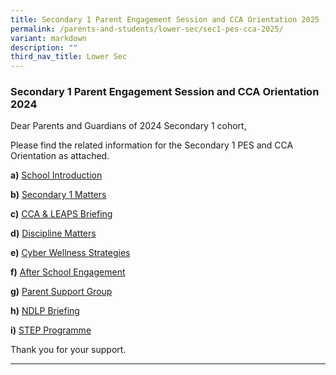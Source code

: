 ```yaml
---
title: Secondary 1 Parent Engagement Session and CCA Orientation 2025
permalink: /parents-and-students/lower-sec/sec1-pes-cca-2025/
variant: markdown
description: ""
third_nav_title: Lower Sec
---
```

### Secondary 1 Parent Engagement Session and CCA Orientation 2024

Dear Parents and Guardians of 2024 Secondary 1 cohort,

Please find the related information for the Secondary 1 PES and CCA Orientation as attached.

**a)** [School Introduction](/files/Parents%20and%20Students/Lower%20Sec/School_Introduction.pdf)

**b)** [Secondary 1 Matters](/files/Parents%20and%20Students/Lower%20Sec/Secondary_1_Matters.pdf)

**c)** [CCA &amp; LEAPS Briefing](/files/Parents%20and%20Students/Lower%20Sec/CCA___LEAPS_2_0.pdf)

**d)** [Discipline Matters](/files/Parents%20and%20Students/Lower%20Sec/Discipline.pdf)

**e)** [Cyber Wellness Strategies](/files/Parents%20and%20Students/Lower%20Sec/Cyberwellness_Strategies.pdf)

**f)** [After School Engagement](/files/Parents%20and%20Students/Lower%20Sec/After_School_Engagement.pdf)

**g)** [Parent Support Group](/files/Parents%20and%20Students/Lower%20Sec/Parent_Support_Group.pdf)

**h)** [NDLP Briefing](/files/Parents%20and%20Students/Lower%20Sec/NDLP_Briefing.pdf)

**i)** [STEP Programme](/files/Parents%20and%20Students/Lower%20Sec/STEP_Programme.pdf)


Thank you for your support.


<hr>